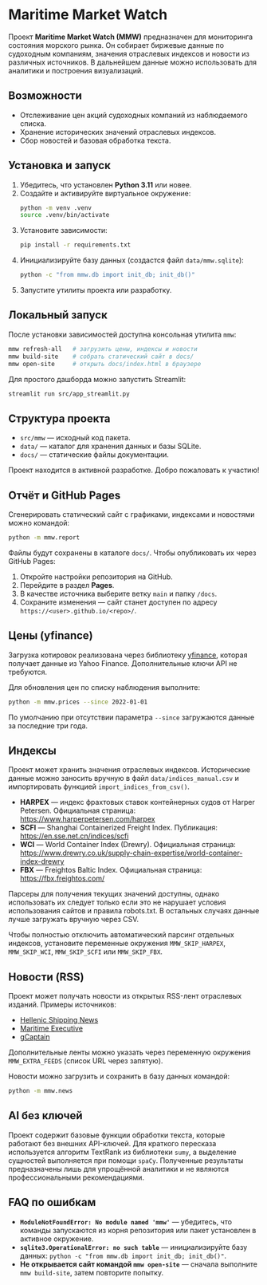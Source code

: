 # Maritime Market Watch

Проект **Maritime Market Watch (MMW)** предназначен для мониторинга состояния морского рынка. Он собирает биржевые данные по судоходным компаниям, значения отраслевых индексов и новости из различных источников. В дальнейшем данные можно использовать для аналитики и построения визуализаций.

## Возможности
- Отслеживание цен акций судоходных компаний из наблюдаемого списка.
- Хранение исторических значений отраслевых индексов.
- Сбор новостей и базовая обработка текста.

## Установка и запуск
1. Убедитесь, что установлен **Python 3.11** или новее.
2. Создайте и активируйте виртуальное окружение:
   ```bash
   python -m venv .venv
   source .venv/bin/activate
   ```
3. Установите зависимости:
   ```bash
   pip install -r requirements.txt
   ```
4. Инициализируйте базу данных (создастся файл `data/mmw.sqlite`):
   ```bash
   python -c "from mmw.db import init_db; init_db()"
   ```
5. Запустите утилиты проекта или разработку.

## Локальный запуск

После установки зависимостей доступна консольная утилита `mmw`:

```bash
mmw refresh-all   # загрузить цены, индексы и новости
mmw build-site    # собрать статический сайт в docs/
mmw open-site     # открыть docs/index.html в браузере
```

Для простого дашборда можно запустить Streamlit:

```bash
streamlit run src/app_streamlit.py
```

## Структура проекта
- `src/mmw` — исходный код пакета.
- `data/` — каталог для хранения данных и базы SQLite.
- `docs/` — статические файлы документации.

Проект находится в активной разработке. Добро пожаловать к участию!

## Отчёт и GitHub Pages

Сгенерировать статический сайт с графиками, индексами и новостями можно командой:

```bash
python -m mmw.report
```

Файлы будут сохранены в каталоге `docs/`. Чтобы опубликовать их через GitHub Pages:

1. Откройте настройки репозитория на GitHub.
2. Перейдите в раздел **Pages**.
3. В качестве источника выберите ветку `main` и папку `/docs`.
4. Сохраните изменения — сайт станет доступен по адресу `https://<user>.github.io/<repo>/`.

## Цены (yfinance)
Загрузка котировок реализована через библиотеку [yfinance](https://github.com/ranaroussi/yfinance), которая получает данные из Yahoo Finance. Дополнительные ключи API не требуются.

Для обновления цен по списку наблюдения выполните:

```bash
python -m mmw.prices --since 2022-01-01
```

По умолчанию при отсутствии параметра `--since` загружаются данные за последние три года.

## Индексы
Проект может хранить значения отраслевых индексов. Исторические данные можно заносить вручную в файл `data/indices_manual.csv` и импортировать функцией `import_indices_from_csv()`.

- **HARPEX** — индекс фрахтовых ставок контейнерных судов от Harper Petersen. Официальная страница: https://www.harperpetersen.com/harpex
- **SCFI** — Shanghai Containerized Freight Index. Публикация: https://en.sse.net.cn/indices/scfi
- **WCI** — World Container Index (Drewry). Официальная страница: https://www.drewry.co.uk/supply-chain-expertise/world-container-index-drewry
- **FBX** — Freightos Baltic Index. Официальная страница: https://fbx.freightos.com/

Парсеры для получения текущих значений доступны, однако использовать их следует только если это не нарушает условия использования сайтов и правила robots.txt. В остальных случаях данные лучше загружать вручную через CSV.

Чтобы полностью отключить автоматический парсинг отдельных индексов, установите переменные окружения `MMW_SKIP_HARPEX`, `MMW_SKIP_WCI`, `MMW_SKIP_SCFI` или `MMW_SKIP_FBX`.

## Новости (RSS)
Проект может получать новости из открытых RSS-лент отраслевых изданий.
Примеры источников:

- [Hellenic Shipping News](https://www.hellenicshippingnews.com/feed/)
- [Maritime Executive](https://www.maritime-executive.com/rss)
- [gCaptain](https://gcaptain.com/feed/)

Дополнительные ленты можно указать через переменную окружения `MMW_EXTRA_FEEDS` (список URL через запятую).

Новости можно загрузить и сохранить в базу данных командой:

```bash
python -m mmw.news
```

## AI без ключей

Проект содержит базовые функции обработки текста, которые работают без внешних API-ключей. Для краткого пересказа используется алгоритм TextRank из библиотеки `sumy`, а выделение сущностей выполняется при помощи `spaCy`. Полученные результаты предназначены лишь для упрощённой аналитики и не являются профессиональными рекомендациями.

## FAQ по ошибкам

- **`ModuleNotFoundError: No module named 'mmw'`** — убедитесь, что команды запускаются из корня репозитория или пакет установлен в активное окружение.
- **`sqlite3.OperationalError: no such table`** — инициализируйте базу данных: `python -c "from mmw.db import init_db; init_db()"`.
- **Не открывается сайт командой `mmw open-site`** — сначала выполните `mmw build-site`, затем повторите попытку.
